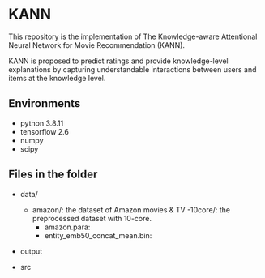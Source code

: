 # KANN
This repository is the implementation of The Knowledge-aware Attentional Neural Network for Movie Recommendation (KANN).

KANN is proposed to predict ratings and provide knowledge-level explanations by capturing understandable interactions between users and items at the knowledge level.
## Environments
- python 3.8.11
- tensorflow 2.6
- numpy
- scipy
## Files in the folder
- data/
  - amazon/: the dataset of Amazon movies & TV
    -10core/: the preprocessed dataset with 10-core.
      - amazon.para:
    - entity_emb50_concat_mean.bin: 
    
- output
- src
